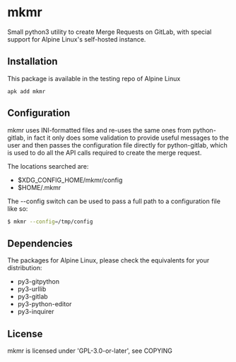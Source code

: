 # mkmr

Small python3 utility to create Merge Requests on GitLab, with special support for Alpine Linux's self-hosted instance.

## Installation

This package is available in the testing repo of Alpine Linux

```
apk add mkmr
```

## Configuration

mkmr uses INI-formatted files and re-uses the same ones from python-gitlab, in fact it only does some validation to provide useful messages to the user and then passes the configuration file directly for python-gitlab, which is used to do all the API calls required to create the merge request.

The locations searched are:

- $XDG_CONFIG_HOME/mkmr/config
- $HOME/.mkmr

The --config switch can be used to pass a full path to a configuration file like so:

```sh
$ mkmr --config=/tmp/config
```

## Dependencies

The packages for Alpine Linux, please check the equivalents for your distribution:

* py3-gitpython
* py3-urllib
* py3-gitlab
* py3-python-editor
* py3-inquirer

## License

mkmr is licensed under 'GPL-3.0-or-later', see COPYING
